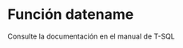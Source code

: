 ﻿---
FunctionName: "datename"
FunctionType: "Crono"
Autogenerated: true
---

# Función  datename

Consulte la documentación en el manual de T-SQL
